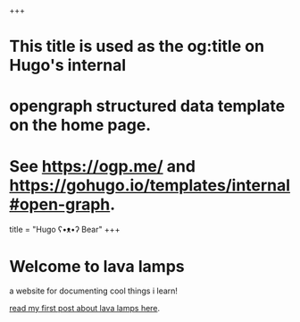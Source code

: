 +++
# This title is used as the og:title on Hugo's internal
# opengraph structured data template on the home page.
# See https://ogp.me/ and https://gohugo.io/templates/internal#open-graph.
title = "Hugo ʕ•ᴥ•ʔ Bear"
+++

# Welcome to lava lamps

a website for documenting cool things i learn!

[read my first post about lava lamps here](https://bearblog.dev/).
